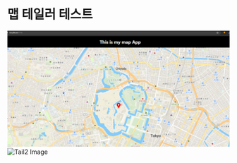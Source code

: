 # 맵 테일러 테스트

![Tail Image](https://github.com/gganj123/maptiler-study/blob/main/public/tail2.png)
![Tail2 Image](https://github.com/gganj123/maptiler-study/blob/main/public/tail2.png2)
